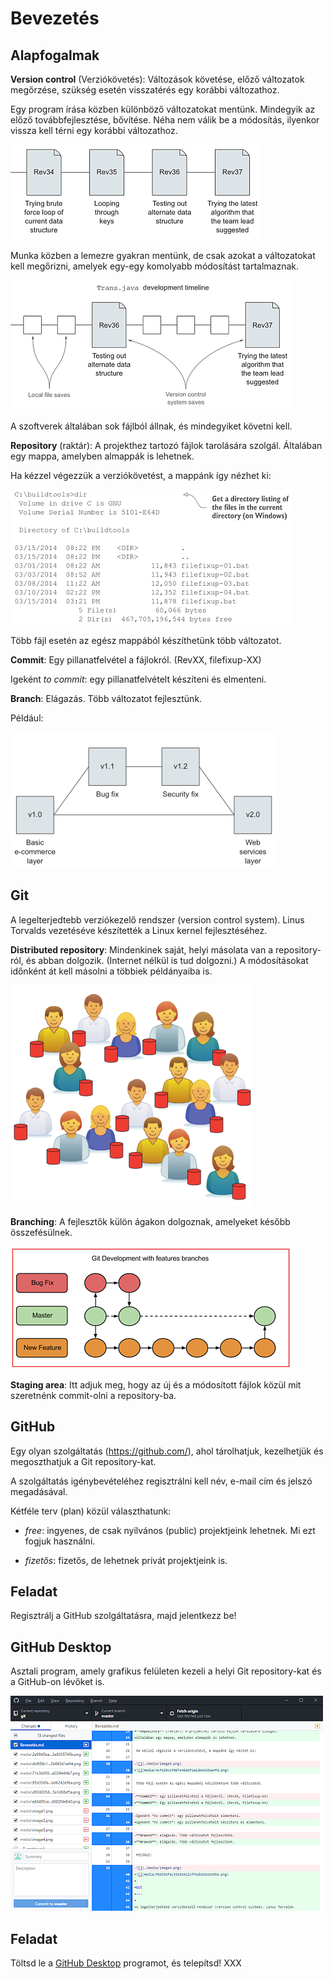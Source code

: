 Bevezetés
=========

Alapfogalmak
------------

**Version control** (Verziókövetés): Változások követése, előző változatok
megőrzése, szükség esetén visszatérés egy korábbi változathoz.

Egy program írása közben különböző változatokat mentünk. Mindegyik az előző
továbbfejlesztése, bővítése. Néha nem válik be a módosítás, ilyenkor vissza kell
térni egy korábbi változathoz.

![](media/e84495ce9af5ef7d48bb24d602fde8d0.png)

Munka közben a lemezre gyakran mentünk, de csak azokat a változatokat kell
megőrizni, amelyek egy-egy komolyabb módosítást tartalmaznak.

![](media/2a99d5ba6344b7e4e81d7a3e8395745b.png)

A szoftverek általában sok fájlból állnak, és mindegyiket követni kell.

**Repository** (raktár): A projekthez tartozó fájlok tarolására szolgál.
Általában egy mappa, amelyben almappák is lehetnek.

Ha kézzel végezzük a verziókövetést, a mappánk így nézhet ki:

![](media/4cf658c1f087e46def1a62b663d1a4fd.png)

Több fájl esetén az egész mappából készíthetünk több változatot.

**Commit**: Egy pillanatfelvétel a fájlokról. (RevXX, filefixup-XX)

Igeként *to commit*: egy pillanatfelvételt készíteni és elmenteni.

**Branch**: Elágazás. Több változatot fejlesztünk.

Például:

![](media/95d356fac33156422cff6dbd6242e9ba.png)

Git
---

A legelterjedtebb verziókezelő rendszer (version control system). Linus Torvalds
vezetéséve készítették a Linux kernel fejlesztéséhez.

**Distributed repository**: Mindenkinek saját, helyi másolata van a
repository-ról, és abban dolgozik. (Internet nélkül is tud dolgozni.) A
módosításokat időnként át kell másolni a többiek példányaiba is.

![](media/71c3b058736c744bec5438a024fe64b7.png)

**Branching**: A fejlesztők külön ágakon dolgoznak, amelyeket később
összefésülnek.

![](media/d93d30541d37f86b7ad38b5a1d88af5a.png)

**Staging area**: Itt adjuk meg, hogy az új és a módosított fájlok közül mit
szeretnénk commit-olni a repository-ba.

GitHub
------

Egy olyan szolgáltatás (<https://github.com/>), ahol tárolhatjuk, kezelhetjük és
megoszthatjuk a Git repository-kat.

A szolgáltatás igénybevételéhez regisztrálni kell név, e-mail cím és jelszó
megadásával.

Kétféle terv (plan) közül választhatunk:

-   *free*: ingyenes, de csak nyilvános (public) projektjeink lehetnek. Mi ezt
    fogjuk használni.

-   *fizetős*: fizetős, de lehetnek privát projektjeink is.

Feladat
-------

Regisztrálj a GitHub szolgáltatásra, majd jelentkezz be!

GitHub Desktop
--------------

Asztali program, amely grafikus felületen kezeli a helyi Git repository-kat és a
GitHub-on lévőket is.

![](media/c53e08195965ab21a3e67eb972d07398.png)

Feladat
-------

Töltsd le a [GitHub Desktop](https://desktop.github.com/) programot, és
telepítsd!
XXX
